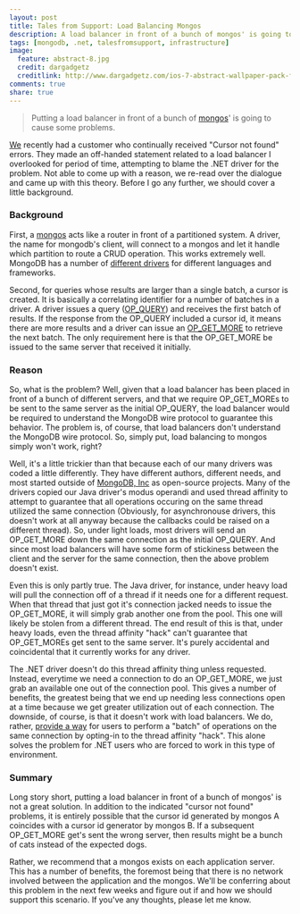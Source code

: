 ```yaml
---
layout: post
title: Tales from Support: Load Balancing Mongos
description: A load balancer in front of a bunch of mongos' is going to cause some problems.
tags: [mongodb, .net, talesfromsupport, infrastructure]
image:
  feature: abstract-8.jpg
  credit: dargadgetz
  creditlink: http://www.dargadgetz.com/ios-7-abstract-wallpaper-pack-for-iphone-5-and-ipod-touch-retina/
comments: true
share: true
---
```


> Putting a load balancer in front of a bunch of [mongos](http://docs.mongodb.org/master/reference/program/mongos/)' is going to cause some problems.

[We](http://mongodb.org) recently had a customer who continually received "Cursor not found" errors.  They made an off-handed statement related to a load balancer I overlooked for period of time, attempting to blame the .NET driver for the problem.  Not able to come up with a reason, we re-read over the dialogue and came up with this theory.  Before I go any further, we should cover a little background.

### Background

First, a [mongos](http://docs.mongodb.org/master/reference/program/mongos/) acts like a router in front of a partitioned system.  A driver, the name for mongodb's client, will connect to a mongos and let it handle which partition to route a CRUD operation.  This works extremely well.  MongoDB has a number of [different drivers](http://docs.mongodb.org/ecosystem/drivers/) for different languages and frameworks. 

Second, for queries whose results are larger than a single batch, a cursor is created.  It is basically a correlating identifier for a number of batches in a driver.  A driver issues a query ([OP_QUERY](http://docs.mongodb.org/meta-driver/latest/legacy/mongodb-wire-protocol/#op-query)) and receives the first batch of results.  If the response from the OP_QUERY included a cursor id, it means there are more results and a driver can issue an [OP_GET_MORE](http://docs.mongodb.org/meta-driver/latest/legacy/mongodb-wire-protocol/#op-get-more) to retrieve the next batch.  The only requirement here is that the OP_GET_MORE be issued to the same server that received it initially. 

### Reason

So, what is the problem?  Well, given that a load balancer has been placed in front of a bunch of different servers, and that we require OP_GET_MOREs to be sent to the same server as the initial OP_QUERY, the load balancer would be required to understand the MongoDB wire protocol to guarantee this behavior.  The problem is, of course, that load balancers don't understand the MongoDB wire protocol.  So, simply put, load balancing to mongos simply won't work, right?

Well, it's a little trickier than that because each of our many drivers was coded a little differently.  They have different authors, different needs, and most started outside of [MongoDB, Inc](http://mongodb.com) as open-source projects.  Many of the drivers copied our Java driver's modus operandi and used thread affinity to attempt to guarantee that all operations occuring on the same thread utilized the same connection (Obviously, for asynchronouse drivers, this doesn't work at all anyway because the callbacks could be raised on a different thread).  So, under light loads, most drivers will send an OP_GET_MORE down the same connection as the initial OP_QUERY.  And since most load balancers will have some form of stickiness between the client and the server for the same connection, then the above problem doesn't exist.  

Even this is only partly true.  The Java driver, for instance, under heavy load will pull the connection off of a thread if it needs one for a different request.  When that thread that just got it's connection jacked needs to issue the OP_GET_MORE, it will simply grab another one from the pool.  This one will likely be stolen from a different thread.  The end result of this is that, under heavy loads, even the thread affinity "hack" can't guarantee that OP_GET_MOREs get sent to the same server.  It's purely accidental and coincidental that it currently works for any driver.

The .NET driver doesn't do this thread affinity thing unless requested.  Instead, everytime we need a connection to do an OP_GET_MORE, we just grab an available one out of the connection pool.  This gives a number of benefits, the greatest being that we end up needing less connections open at a time because we get greater utilization out of each connection.  The downside, of course, is that it doesn't work with load balancers.  We do, rather, [provide a way](http://docs.mongodb.org/ecosystem/tutorial/use-csharp-driver/#requeststart-requestdone-methods) for users to perform a "batch" of operations on the same connection by opting-in to the thread affinity "hack".  This alone solves the problem for .NET users who are forced to work in this type of environment.

### Summary

Long story short, putting a load balancer in front of a bunch of mongos' is not a great solution. In addition to the indicated "cursor not found" problems, it is entirely possible that the cursor id generated by mongos A coincides with a cursor id generator by mongos B.  If a subsequent OP_GET_MORE get's sent the wrong server, then results might be a bunch of cats instead of the expected dogs.

Rather, we recommend that a mongos exists on each application server.  This has a number of benefits, the foremost being that there is no network involved between the application and the mongos.  We'll be conferring about this problem in the next few weeks and figure out if and how we should support this scenario.  If you've any thoughts, please let me know.